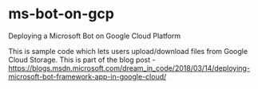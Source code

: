 # ms-bot-on-gcp
Deploying a Microsoft Bot on Google Cloud Platform

This is sample code which lets users upload/download files from Google Cloud Storage.
This is part of the blog post - 
https://blogs.msdn.microsoft.com/dream_in_code/2018/03/14/deploying-microsoft-bot-framework-app-in-google-cloud/
